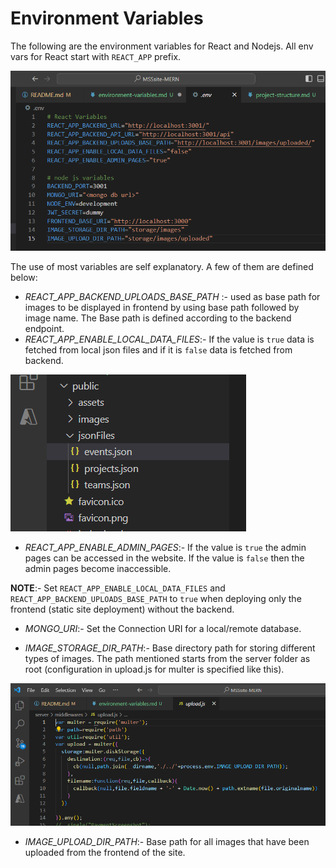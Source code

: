 # Environment Variables
The following are the environment variables for React and Nodejs. All env vars for React start with `REACT_APP` prefix.

![env-vars](images/env-vars.png)

The use of most variables are self explanatory. A few of them are defined below:

- *REACT_APP_BACKEND_UPLOADS_BASE_PATH* :- used as base path for images to be displayed in frontend by using base path followed by image name. The Base path is defined according to the backend endpoint. 
- *REACT_APP_ENABLE_LOCAL_DATA_FILES*:- If the value is `true` data is fetched from local json files and if it is `false` data is fetched from backend.

![local-json-files](images/jsonfiles.png)

- *REACT_APP_ENABLE_ADMIN_PAGES*:-
 If the value is `true` the admin pages can be accessed in the website. If the value is `false` then the admin pages become inaccessible.

**NOTE**:-
Set `REACT_APP_ENABLE_LOCAL_DATA_FILES` and `REACT_APP_BACKEND_UPLOADS_BASE_PATH` to `true` when deploying only the frontend (static site deployment) without the backend.


- *MONGO_URI*:- Set the Connection URI for a local/remote database.

- *IMAGE_STORAGE_DIR_PATH*:- Base directory path for storing different types of images. The path mentioned starts from the server folder as root (configuration in upload.js for multer is specified like this).

![multer-config](images/multer.png)

- *IMAGE_UPLOAD_DIR_PATH*:- Base path for all images that have been uploaded from the frontend of the site.